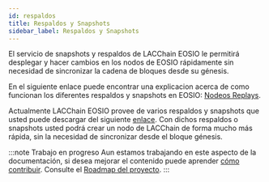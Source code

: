 ```yaml
---
id: respaldos
title: Respaldos y Snapshots 
sidebar_label: Respaldos y Snapshots
---
```


El servicio de snapshots y respaldos de LACChain EOSIO le permitirá desplegar y hacer cambios en los nodos de EOSIO rápidamente sin necesidad de sincronizar la cadena de bloques desde su génesis.

En el siguiente enlace puede encontrar una explicacion acerca de como funcionan los diferentes respaldos y snapshots en EOSIO: [Nodeos Replays](https://developers.eos.io/manuals/eos/v2.0/nodeos/replays/index).

Actualmente LACChain EOSIO provee de varios respaldos y snapshots que usted puede descargar del siguiente [enlace](http://archive.eosio.cr/).
Con dichos respaldos o snapshots usted podrá crear un nodo de LACChain de forma mucho más rápida, sin la necesidad de sincronizar desde el bloque génesis.

:::note Trabajo en progreso
Aun estamos trabajando en este aspecto de la documentación, si desea mejorar el contenido puede aprender [cómo contribuir](../guias/contribuir). Consulte el [Roadmap del proyecto](../roadmap).
:::
